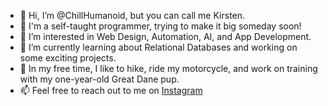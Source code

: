 - 👋 Hi, I’m @ChillHumanoid, but you can call me Kirsten.
- 🔮 I'm a self-taught programmer, trying to make it big someday soon!
- 👀 I’m interested in Web Design, Automation, AI, and App Development.
- 🌱 I’m currently learning about Relational Databases and working on some exciting projects.
- 💞️ In my free time, I like to hike, ride my motorcycle, and work on training with my one-year-old Great Dane pup.
- 📫 Feel free to reach out to me on [Instagram](https://www.instagram.com/artofcoding.exe/)
